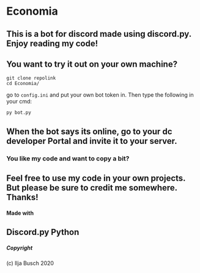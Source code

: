 # Economia
This is a bot for discord made using discord.py. Enjoy reading my code!
-----
## You want to try it out on your own machine?
```
git clone repolink
cd Economia/
```
go to `config.ini` and put your own bot token in. Then type the following in your cmd:
```
py bot.py
```
When the bot says its online, go to your dc developer Portal and invite it to your server.
----
### You like my code and want to copy a bit?
Feel free to use my code in your own projects. But please be sure to credit me somewhere. Thanks!
----
#### Made with
Discord.py
Python
----
##### Copyright
(c) Ilja Busch 2020
